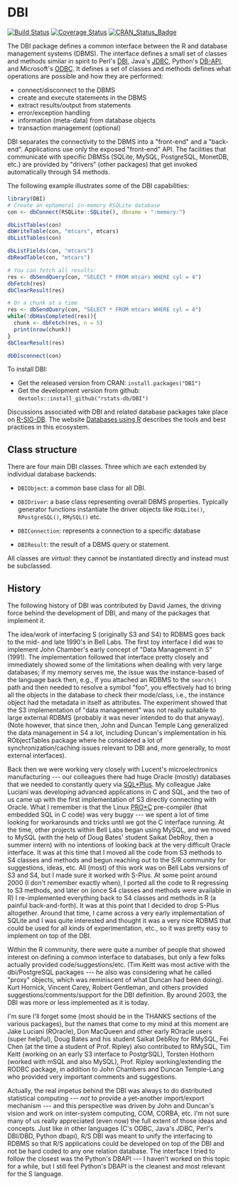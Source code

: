 # DBI

[![Build Status](https://travis-ci.org/rstats-db/DBI.png?branch=master)](https://travis-ci.org/rstats-db/DBI) [![Coverage Status](https://codecov.io/gh/rstats-db/DBI/branch/master/graph/badge.svg)](https://codecov.io/github/rstats-db/DBI?branch=master) [![CRAN_Status_Badge](http://www.r-pkg.org/badges/version/DBI)](https://cran.r-project.org/package=DBI)

The DBI package defines a common interface between the R and database management systems (DBMS).  The interface defines a small set of classes and methods similar in spirit to Perl's [DBI](http://dbi.perl.org/), Java's [JDBC](http://www.oracle.com/technetwork/java/javase/jdbc/index.html), Python's [DB-API](http://www.python.org/dev/peps/pep-0249/), and Microsoft's [ODBC](http://en.wikipedia.org/wiki/ODBC). It defines a set of classes and methods defines what operations are possible and how they are performed:

* connect/disconnect to the DBMS
* create and execute statements in the DBMS
* extract results/output from statements
* error/exception handling
* information (meta-data) from database objects
* transaction management (optional)

DBI separates the connectivity to the DBMS into a "front-end" and a "back-end".  Applications use only the exposed "front-end" API. The facilities that communicate with specific DBMSs (SQLite, MySQL, PostgreSQL, MonetDB, etc.) are provided by "drivers" (other packages) that get invoked automatically through S4 methods. 

The following example illustrates some of the DBI capabilities:

```R
library(DBI)
# Create an ephemeral in-memory RSQLite database
con <- dbConnect(RSQLite::SQLite(), dbname = ":memory:")

dbListTables(con)
dbWriteTable(con, "mtcars", mtcars)
dbListTables(con)

dbListFields(con, "mtcars")
dbReadTable(con, "mtcars")

# You can fetch all results:
res <- dbSendQuery(con, "SELECT * FROM mtcars WHERE cyl = 4")
dbFetch(res)
dbClearResult(res)

# Or a chunk at a time
res <- dbSendQuery(con, "SELECT * FROM mtcars WHERE cyl = 4")
while(!dbHasCompleted(res)){
  chunk <- dbFetch(res, n = 5)
  print(nrow(chunk))
}
dbClearResult(res)

dbDisconnect(con)
```

To install DBI:

* Get the released version from CRAN: `install.packages("DBI")`
* Get the development version from github: `devtools::install_github("rstats-db/DBI")`

Discussions associated with DBI and related database packages take place on [R-SIG-DB](https://stat.ethz.ch/mailman/listinfo/r-sig-db).  The website [Databases using R](http://db.rstudio.com/) describes the tools and best practices in this ecosystem.

## Class structure

There are four main DBI classes. Three which are each extended by individual database backends:

* `DBIObject`: a common base class for all DBI.

* `DBIDriver`: a base class representing overall DBMS properties. 
  Typically generator functions instantiate the driver objects like `RSQLite()`,
  `RPostgreSQL()`, `RMySQL()` etc.

* `DBIConnection`: represents a connection to a specific database

* `DBIResult`: the result of a DBMS query or statement.  

All classes are _virtual_: they cannot be instantiated directly and instead must be subclassed.

## History

The following history of DBI was contributed by David James, the driving force behind the development of DBI, and many of the packages that implement it.

The idea/work of interfacing S (originally S3 and S4) to RDBMS goes back to the mid- and late 1990's in Bell Labs. The first toy interface I did was to implement John Chamber's early concept of "Data Management in S" (1991). The implementation followed that interface pretty closely and immediately showed some of the limitations when dealing with very large databases; if my memory serves me, the issue was the instance-based of the language back then, e.g., if you attached an RDBMS to the `search()` path and then needed to resolve a symbol "foo", you effectively had to bring all the objects in the database to check their mode/class, i.e., the instance object had the metadata in itself as attributes. The experiment showed that the S3 implementation of "data management" was not really suitable to large external RDBMS (probably it was never intended to do that anyway). (Note however, that since then, John and Duncan Temple Lang generalized the data management in S4 a lot, including Duncan's implementation in his RObjectTables package where he considered a lot of synchronization/caching issues relevant to DBI and, more generally, to most external interfaces).

Back then we were working very closely with Lucent's microelectronics manufacturing --- our colleagues there had huge Oracle (mostly) databases that we needed to constantly query via [SQL*Plus](http://en.wikipedia.org/wiki/SQL*Plus). My colleague Jake Luciani was developing advanced applications in C and SQL, and the two of us came up with the first implementation of S3 directly connecting with Oracle.  What I remember is that the Linux [PRO*C](http://en.wikipedia.org/wiki/Pro*C) pre-compiler (that embedded SQL in C code) was very buggy --- we spent a lot of time looking for workarounds and tricks until we got the C interface running.  At the time, other projects within Bell Labs began using MySQL, and we moved to MySQL (with the help of Doug Bates' student Saikat DebRoy, then a summer intern) with no intentions of looking back at the very difficult Oracle interface.  It was at this time that I moved all the code from S3 methods to S4 classes and methods and begun reaching out to the S/R community for suggestions, ideas, etc.  All (most) of this work was on Bell Labs versions of S3 and S4, but I made sure it worked with S-Plus. At some point around 2000 (I don't remember exactly when), I ported all the code to R regressing to S3 methods, and later on (once S4 classes and methods were available in R) I re-implemented everything back to S4 classes and methods in R (a painful back-and-forth). It was at this point that I decided to drop S-Plus altogether.  Around that time, I came across a very early implementation of SQLite and I was quite interested and thought it was a very nice RDBMS that could be used for all kinds of experimentation, etc., so it was pretty easy to implement on top of the DBI.

Within the R community, there were quite a number of people that showed interest on defining a common interface to databases, but only a few folks actually provided code/suggestions/etc.  (Tim Keitt was most active with the dbi/PostgreSQL packages --- he also was considering what he called "proxy" objects, which was reminiscent of what Duncan had been doing).  Kurt Hornick, Vincent Carey, Robert Gentleman, and others provided suggestions/comments/support for the DBI definition. By around 2003, the DBI was more or less implemented as it is today.

I'm sure I'll forget some (most should be in the THANKS sections of the various packages), but the names that come to my mind at this moment are Jake Luciani (ROracle), Don MacQueen and other early ROracle users (super helpful), Doug Bates and his student Saikat DebRoy for RMySQL, Fei Chen (at the time a student of Prof. Ripley) also contributed to RMySQL, Tim Keitt (working on an early S3 interface to PostgrSQL), Torsten Hothorn (worked with mSQL and also MySQL), Prof. Ripley working/extending the RODBC package, in addition to John Chambers and Duncan Temple-Lang who provided very important comments and suggestions.

Actually, the real impetus behind the DBI was always to do distributed statistical computing --- *not* to provide a yet-another import/export mechanism --- and this perspective was driven by John and Duncan's vision and work on inter-system computing, COM, CORBA, etc.  I'm not sure many of us really appreciated (even now) the full extent of those ideas and concepts.  Just like in other languages (C's ODBC, Java's JDBC, Perl's DBI/DBD, Python dbapi), R/S DBI was meant to unify the interfacing to RDBMS so that R/S applications could be developed on top of the DBI and not be hard coded to any one relation database.  The interface I tried to follow the closest was the Python's DBAPI --- I haven't worked on this topic for a while, but I still feel Python's DBAPI is the cleanest and most relevant for the S language.
